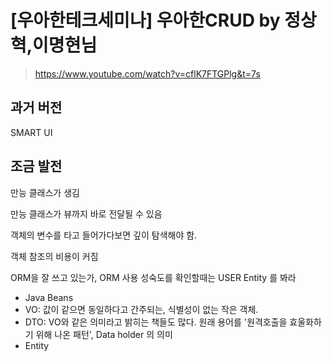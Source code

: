 # [우아한테크세미나] 우아한CRUD by 정상혁,이명현님
> https://www.youtube.com/watch?v=cflK7FTGPlg&t=7s

## 과거 버전
SMART UI

## 조금 발전
만능 클래스가 생김

만능 클래스가 뷰까지 바로 전달될 수 있음

객체의 변수를 타고 들어가다보면 깊이 탐색해야 함.

객체 참조의 비용이 커짐

ORM을 잘 쓰고 있는가, ORM 사용 성숙도를 확인할때는 USER Entity 를 봐라

* Java Beans
* VO: 값이 같으면 동일하다고 간주되는, 식별성이 없는 작은 객체. 
* DTO: VO와 같은 의미라고 밝히는 책들도 많다. 원래 용어를 '원격호출을 효울화하기 위해 나온 패턴', Data holder 의 의미
* Entity
